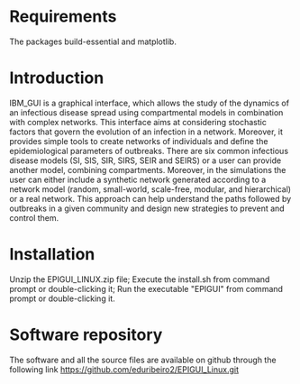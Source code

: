 Requirements
==================================
The packages build-essential and matplotlib.


Introduction
==================================
IBM_GUI is a graphical interface, which allows the study of the dynamics of an infectious disease 
spread using compartmental models in combination with complex networks. This interface aims at 
considering stochastic factors that govern the evolution of an infection in a network. Moreover, 
it provides simple tools to create networks of individuals and define the epidemiological parameters
of outbreaks. There are six common infectious disease models (SI, SIS, SIR, SIRS, SEIR and SEIRS) or
a user can provide another model, combining compartments. Moreover, in the simulations the user can
either include a synthetic network generated according to a network model (random, small-world,
scale-free, modular, and hierarchical) or a real network. This approach can help understand the paths
followed by outbreaks in a given community and design new strategies to prevent and control them.


Installation
==================================
Unzip the EPIGUI_LINUX.zip file;
Execute the install.sh from command prompt or double-clicking it;
Run the executable "EPIGUI" from command prompt or double-clicking it.


Software repository
==================================
The software and all the source files are available on github through the following link <https://github.com/eduribeiro2/EPIGUI_Linux.git>
